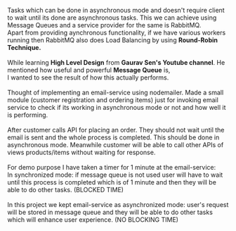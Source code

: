 Tasks which can be done in asynchronous mode and doesn't require client to wait until its done are asynchronous tasks. This we can achieve using Message Queues and a service provider for the same is RabbitMQ.<br />
Apart from providing aynchronous functionality, if we have various workers running then RabbitMQ also does Load Balancing by using **Round-Robin Technique.**<br /><br />
While learning **High Level Design** from **Gaurav Sen's Youtube channel**. He mentioned how useful and powerful **Message Queue** is,<br />
I wanted to see the result of how this actually performs.<br /><br />
Thought of implementing an email-service using nodemailer. Made a small module (customer registration and ordering items) just for invoking email service to check if its working in asynchronous mode or not and how well it is performing.<br /><br />
After customer calls API for placing an order. They should not wait until the email is sent and the whole process is completed. This should be done in asynchronous mode. Meanwhile customer will be able to call other APIs of views products/items without waiting for response.<br /><br />
For demo purpose I have taken a timer for 1 minute at the email-service:<br />
In synchronized mode: if message queue is not used user will have to wait until this process is completed which is of 1 minute and then they will be able to do other tasks. (BLOCKED TIME)<br /><br />
In this project we kept email-service as asynchronized mode: user's request will be stored in message queue and they will be able to do other tasks which will enhance user experience. (NO BLOCKING TIME)<br /><br />